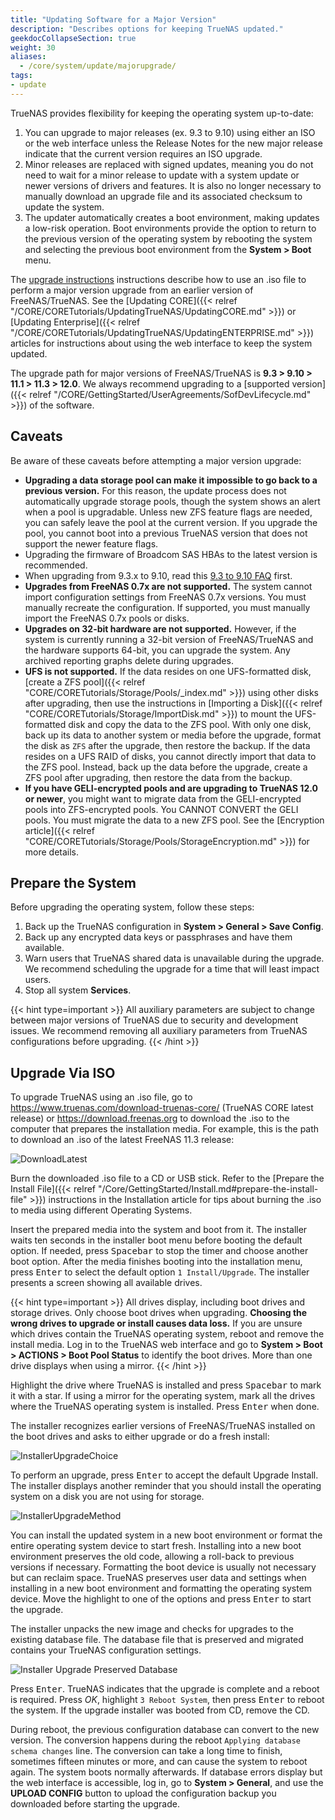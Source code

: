 ```yaml
---
title: "Updating Software for a Major Version"
description: "Describes options for keeping TrueNAS updated."
geekdocCollapseSection: true
weight: 30
aliases:
  - /core/system/update/majorupgrade/
tags:
- update
---
```


TrueNAS provides flexibility for keeping the operating system up-to-date:<br>

1. You can upgrade to major releases (ex. 9.3 to 9.10) using either an ISO or the web interface unless the Release Notes for the new major release indicate that the current version requires an ISO upgrade.
2. Minor releases are replaced with signed updates, meaning you do not need to wait for a minor release to update with a system update or newer versions of drivers and features.
   It is also no longer necessary to manually download an upgrade file and its associated checksum to update the system.
3. The updater automatically creates a boot environment, making updates a low-risk operation.
   Boot environments provide the option to return to the previous version of the operating system by rebooting the system and selecting the previous boot environment from the **System > Boot** menu.

The [upgrade instructions](#upgrade-via-iso) instructions describe how to use an <file>.iso</file> file to perform a major version upgrade from an earlier version of FreeNAS/TrueNAS.
See the [Updating CORE]({{< relref "/CORE/CORETutorials/UpdatingTrueNAS/UpdatingCORE.md" >}}) or [Updating Enterprise]({{< relref "/CORE/CORETutorials/UpdatingTrueNAS/UpdatingENTERPRISE.md" >}}) articles for instructions about using the web interface to keep the system updated.

The upgrade path for major versions of FreeNAS/TrueNAS is **9.3 > 9.10 > 11.1 > 11.3 > 12.0**.
We always recommend upgrading to a [supported version]({{< relref "/CORE/GettingStarted/UserAgreements/SofDevLifecycle.md" >}}) of the software.

## Caveats

Be aware of these caveats before attempting a major version upgrade:

* **Upgrading a data storage pool can make it impossible to go back to a previous version.**
  For this reason, the update process does not automatically upgrade storage pools, though the system shows an alert when a pool is upgradable.
  Unless new ZFS feature flags are needed, you can safely leave the pool at the current version.
  If you upgrade the pool, you cannot boot into a previous TrueNAS version that does not support the newer feature flags.
* Upgrading the firmware of Broadcom SAS HBAs to the latest version is recommended.
* When upgrading from 9.3.x to 9.10, read this <a href="https://www.truenas.com/docs/files/Notice9.3to9.10FAQ.pdf">9.3 to 9.10 FAQ</a> first.
* **Upgrades from FreeNAS 0.7x are not supported.**
  The system cannot import configuration settings from FreeNAS 0.7x versions.
  You must manually recreate the configuration.
  If supported, you must manually import the FreeNAS 0.7x pools or disks.
* **Upgrades on 32-bit hardware are not supported.**
  However, if the system is currently running a 32-bit version of FreeNAS/TrueNAS and the hardware supports 64-bit, you can upgrade the system.
  Any archived reporting graphs delete during upgrades.
* **UFS is not supported.**
  If the data resides on one UFS-formatted disk, [create a ZFS pool]({{< relref "CORE/CORETutorials/Storage/Pools/_index.md" >}}) using other disks after upgrading, then use the instructions in [Importing a Disk]({{< relref "CORE/CORETutorials/Storage/ImportDisk.md" >}}) to mount the UFS-formatted disk and copy the data to the ZFS pool.
  With only one disk, back up its data to another system or media before the upgrade, format the disk as `ZFS` after the upgrade, then restore the backup.
  If the data resides on a UFS RAID of disks, you cannot directly import that data to the ZFS pool.
  Instead, back up the data before the upgrade, create a ZFS pool after upgrading, then restore the data from the backup.
* **If you have GELI-encrypted pools and are upgrading to TrueNAS 12.0 or newer**, you might want to migrate data from the GELI-encrypted pools into ZFS-encrypted pools.
  You CANNOT CONVERT the GELI pools. You must migrate the data to a new ZFS pool.
  See the [Encryption article]({{< relref "CORE/CORETutorials/Storage/Pools/StorageEncryption.md" >}}) for more details.

## Prepare the System

Before upgrading the operating system, follow these steps:

1. Back up the TrueNAS configuration in **System > General > Save Config**.
2. Back up any encrypted data keys or passphrases and have them available.
3. Warn users that TrueNAS shared data is unavailable during the upgrade.
   We recommend scheduling the upgrade for a time that will least impact users.
4. Stop all system **Services**.

{{< hint type=important >}}
All auxiliary parameters are subject to change between major versions of TrueNAS due to security and development issues. We recommend removing all auxiliary parameters from TrueNAS configurations before upgrading.
{{< /hint >}}

## Upgrade Via ISO

To upgrade TrueNAS using an <file>.iso</file> file, go to https://www.truenas.com/download-truenas-core/ (TrueNAS CORE latest release) or https://download.freenas.org to download the <file>.iso</file> to the computer that prepares the installation media.
For example, this is the path to download an <file>.iso</file> of the latest FreeNAS 11.3 release:

![DownloadLatest](/images/CORE/DownloadLatest.png "Path to latest 11.3 release")

Burn the downloaded <file>.iso</file> file to a CD or USB stick. Refer to the [Prepare the Install File]({{< relref "/Core/GettingStarted/Install.md#prepare-the-install-file" >}}) instructions in the Installation article for tips about burning the <file>.iso</file> to media using different Operating Systems.

Insert the prepared media into the system and boot from it.
The installer waits ten seconds in the installer boot menu before booting the default option.
If needed, press <kbd>Spacebar</kbd> to stop the timer and choose another boot option.
After the media finishes booting into the installation menu, press <kbd>Enter</kbd> to select the default option `1 Install/Upgrade`.
The installer presents a screen showing all available drives.

{{< hint type=important >}}
All drives display, including boot drives and storage drives.
Only choose boot drives when upgrading.
**Choosing the wrong drives to upgrade or install causes data loss.**
If you are unsure which drives contain the TrueNAS operating system, reboot and remove the install media.
Log in to the TrueNAS web interface and go to **System > Boot > ACTIONS > Boot Pool Status** to identify the boot drives.
More than one drive displays when using a mirror.
{{< /hint >}}

Highlight the drive where TrueNAS is installed and press <kbd>Spacebar</kbd> to mark it with a star.
If using a mirror for the operating system, mark all the drives where the TrueNAS operating system is installed.
Press <kbd>Enter</kbd> when done.

The installer recognizes earlier versions of FreeNAS/TrueNAS installed on the boot drives and asks to either upgrade or do a fresh install:

![InstallerUpgradeChoice](/images/CORE/Install/InstallerUpgradeChoice.png "Upgrade Choice")

To perform an upgrade, press <kbd>Enter</kbd> to accept the default Upgrade Install.
The installer displays another reminder that you should install the operating system on a disk you are not using for storage.

![InstallerUpgradeMethod](/images/CORE/Install/InstallerUpgradeMethod.png "Upgrade Method")

You can install the updated system in a new boot environment or format the entire operating system device to start fresh.
Installing into a new boot environment preserves the old code, allowing a roll-back to previous versions if necessary.
Formatting the boot device is usually not necessary but can reclaim space.
TrueNAS preserves user data and settings when installing in a new boot environment and formatting the operating system device.
Move the highlight to one of the options and press <kbd>Enter</kbd> to start the upgrade.

The installer unpacks the new image and checks for upgrades to the existing database file.
The database file that is preserved and migrated contains your TrueNAS configuration settings.

![Installer Upgrade Preserved Database](/images/CORE/Install/InstallerUpgradePreservedDatabase.png "Preserved Database")

Press <kbd>Enter</kbd>.
TrueNAS indicates that the upgrade is complete and a reboot is required.
Press *OK*, highlight `3 Reboot System`, then press <kbd>Enter</kbd> to reboot the system.
If the upgrade installer was booted from CD, remove the CD.

During reboot, the previous configuration database can convert to the new version.
The conversion happens during the reboot `Applying database schema changes` line.
The conversion can take a long time to finish, sometimes fifteen minutes or more, and can cause the system to reboot again.
The system boots normally afterwards.
If database errors display but the web interface is accessible, log in, go to **System > General**, and use the **UPLOAD CONFIG** button to upload the configuration backup you downloaded before starting the upgrade.
